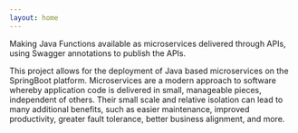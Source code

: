 ```yaml
---
layout: home
---
```


Making Java Functions available as microservices delivered through APIs, using Swagger annotations to publish the APIs.

This project allows for the deployment of Java based microservices on the SpringBoot platform. Microservices are a modern approach to software whereby application code is delivered in small, manageable pieces, independent of others. Their small scale and relative isolation can lead to many additional benefits, such as easier maintenance, improved productivity, greater fault tolerance, better business alignment, and more.
